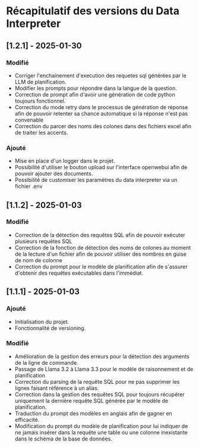 # Récapitulatif des versions du Data Interpreter

## [1.2.1] - 2025-01-30
### Modifié
- Corriger l'enchainement d'execution des requetes sql générées par le LLM de planification.
- Modifier les prompts pour répondre dans la langue de la question.
- Correction de prompt afin d'avoir une génération de code python toujours fonctionnel. 
- Correction du mode retry dans le processus de génération de réponse afin de pouvoir retenter sa chance automatique si la réponse n'est pas convenable
- Correction du parcer des noms des colones dans des fichiers excel afin de traiter les accents.

### Ajouté
- Mise en place d'un logger dans le projet.
- Possibilité d'utiliser le bouton upload sur l'interface openwebui afin de pouvoir ajouter des documents.
- Possibilité de customiser les paramètres du data interpreter via un fichier .env

## [1.1.2] - 2025-01-03
### Modifié
- Correction de la détection des requêtes SQL afin de pouvoir exécuter plusieurs requêtes SQL
- Correction de la fonction de détection des noms de colones au moment de la lecture d'un fichier afin de pouvoir utiliser des nombres en guise de nom de colonne
- Correction du prompt pour le modèle de planification afin de s'assurer d'obtenir des requêtes exécutables dans l'immédiat.

## [1.1.1] - 2025-01-03
### Ajouté
- Initialisation du projet.
- Fonctionnalité de versioning.

### Modifié
- Amélioration de la gestion des erreurs pour la détection des arguments de la ligne de commande.
- Passage de Llama 3.2 à Llama 3.3 pour le modèle de raisonnement et de planification 
- Correction du parsing de la requête SQL pour ne pas supprimer les lignes faisant référence à un alias. 
- Correction dans la gestion des requêtes SQL pour toujours récupérer uniquement la dernière requête SQL générée par le modèle de planification.
- Traduction du prompt des modèles en anglais afin de gagner en efficacité.
- Modification du prompt du modèle de planification pour lui indiquer de ne jamais insérer dans la requête une table ou une colonne inexistante dans le schéma de la base de données.   

